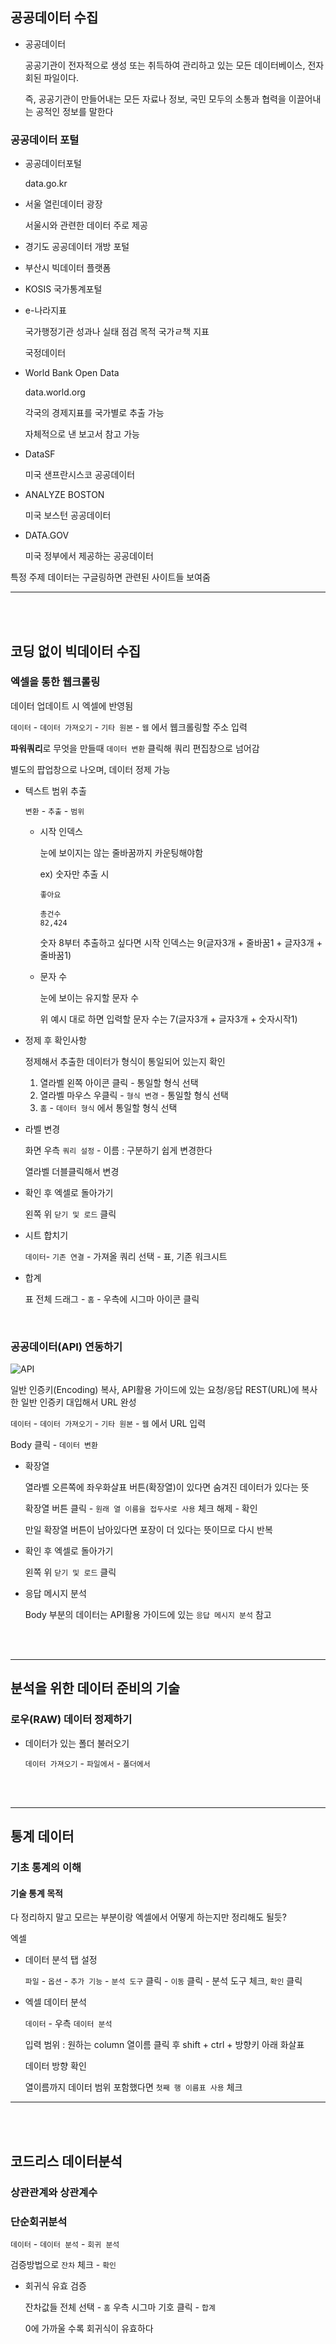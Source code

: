 ## 공공데이터 수집

- 공공데이터

  공공기관이 전자적으로 생성 또는 취득하여 관리하고 있는 모든 데이터베이스, 전자회된 파일이다.

  즉, 공공기관이 만들어내는 모든 자료나 정보, 국민 모두의 소통과 협력을 이끌어내는 공적인 정보를 말한다

### 공공데이터 포털

- 공공데이터포털

  data.go.kr

- 서울 열린데이터 광장

  서울시와 관련한 데이터                                                                                                                                                                                                                                                                                                                                                                                                                                                                                                                                                                                                                                                                                                                                                                                                                                                                                                                                                                                                                                                                                                                                                                                                                                                                                                                                                                                                                                                                                                                                                                                                                                                                                                                                                                                                                                                                                                                                                                                                                                                                                                                                                                          주로 제공

- 경기도 공공데이터 개방 포털

- 부산시 빅데이터 플랫폼

- KOSIS 국가통계포털

- e-나라지표

  국가행정기관 성과나 실태 점검 목적 국가ㄹ책 지표

  국정데이터

- World Bank Open Data

  data.world.org

  각국의 경제지표를 국가별로 추출 가능

  자체적으로 낸 보고서 참고 가능

- DataSF

  미국 샌프란시스코 공공데이터

- ANALYZE BOSTON

  미국 보스턴 공공데이터

- DATA.GOV

  미국 정부에서 제공하는  공공데이터

특정 주제 데이터는 구글링하면 관련된 사이트들 보여줌

---

</br>

</br>

## 코딩 없이 빅데이터 수집

### 엑셀을 통한 웹크롤링

데이터 업데이트 시 엑셀에 반영됨

`데이터` - `데이터 가져오기` - `기타 원본` -  `웹` 에서 웹크롤링할 주소 입력

**파워쿼리**로 무엇을 만들때 `데이터 변환` 클릭해 쿼리 편집창으로 넘어감

별도의 팝업창으로 나오며, 데이터 정제 가능

- 텍스트 범위 추출

  `변환` - `추출` - `범위` 

  - 시작 인덱스 

    눈에 보이지는 않는 줄바꿈까지 카운팅해야함

    ex) 숫자만 추출 시

    ```
    좋아요
    
    총건수
    82,424
    ```

    숫자 8부터 추출하고 싶다면 시작 인덱스는 9(글자3개 + 줄바꿈1 + 글자3개 + 줄바꿈1)

  - 문자 수

    눈에 보이는 유지할 문자 수

    위 예시 대로 하면 입력할 문자 수는 7(글자3개 + 글자3개 + 숫자시작1)

- 정제 후 확인사항

  정제해서 추출한 데이터가 형식이 통일되어 있는지 확인

  1. 열라벨 왼쪽 아이콘 클릭 - 통일할 형식 선택
  2. 열라벨 마우스 우클릭 - `형식 변경` - 통일할 형식 선택
  3. `홈` - `데이터 형식` 에서 통일할 형식 선택

- 라벨 변경

  화면 우측 `쿼리 설정` - 이름 : 구분하기 쉽게 변경한다

  열라벨 더블클릭해서 변경

- 확인 후 엑셀로 돌아가기

  왼쪽 위 `닫기 및 로드` 클릭

- 시트 합치기

  `데이터`- `기존 연결` - 가져올 쿼리 선택 - 표, 기존 워크시트

- 합계

  표 전체 드래그 - `홈` - 우측에 시그마 아이콘 클릭

</br>

### 공공데이터(API) 연동하기

![API](https://ifh.cc/g/m0KoTS.jpg)



일반 인증키(Encoding) 복사, API활용 가이드에 있는 요청/응답 REST(URL)에 복사한 일반 인증키 대입해서 URL 완성

`데이터` - `데이터 가져오기` - `기타 원본` -  `웹` 에서 URL 입력

Body 클릭 - `데이터 변환` 

- 확장열

  열라벨 오른쪽에 좌우화살표 버튼(확장열)이 있다면 숨겨진 데이터가 있다는 뜻

  확장열 버튼 클릭 - `원래 열 이름을 접두사로 사용` 체크 해제 - 확인

  만일 확장열 버튼이 남아있다면 포장이 더 있다는 뜻이므로 다시 반복

- 확인 후 엑셀로 돌아가기

  왼쪽 위 `닫기 및 로드` 클릭

- 응답 메시지 분석

  Body 부분의 데이터는 API활용 가이드에 있는 `응답 메시지 분석` 참고


</br>

</br>

---

## 분석을 위한 데이터 준비의 기술

### 로우(RAW) 데이터 정제하기

- 데이터가 있는 폴더 불러오기

  `데이터 가져오기` - `파일에서` - `폴더에서`



</br>

</br>

---

## 통계 데이터

### 기초 통계의 이해

#### 기술 통계 목적



다 정리하지 말고 모르는 부분이랑 엑셀에서 어떻게 하는지만 정리해도 될듯?









엑셀

- 데이터 분석 탭 설정

  `파일` - `옵션` - `추가 기능` - `분석 도구` 클릭 - `이동` 클릭 - 분석 도구 체크, `확인` 클릭

- 엑셀 데이터 분석

  `데이터` -  우측 `데이터 분석` 

  입력 범위 : 원하는 column 열이름 클릭 후 shift + ctrl + 방향키 아래 화살표

  데이터 방향 확인

  열이름까지 데이터 범위 포함했다면 `첫째 행 이름표 사용` 체크





---

</br>

</br>

## 코드리스 데이터분석

### 상관관계와 상관계수







### 단순회귀분석

`데이터` - `데이터 분석` - `회귀 분석`

검증방법으로 `잔차` 체크 - `확인`

- 회귀식 유효 검증

  잔차값들 전체 선택 - `홈` 우측 시그마 기호 클릭 - `합계`

  0에 가까울 수록 회귀식이 유효하다

  

